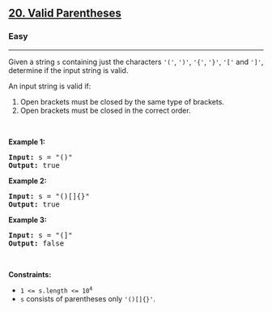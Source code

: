 <h2><a href="https://leetcode.com/problems/valid-parentheses/">20. Valid Parentheses</a></h2><h3>Easy</h3><hr><div data-pf_style_display="block" data-pf_style_visibility="visible"><p data-pf_style_display="block" data-pf_style_visibility="visible">Given a string <code data-pf_style_display="inline" data-pf_style_visibility="visible">s</code> containing just the characters <code data-pf_style_display="inline" data-pf_style_visibility="visible">'('</code>, <code data-pf_style_display="inline" data-pf_style_visibility="visible">')'</code>, <code data-pf_style_display="inline" data-pf_style_visibility="visible">'{'</code>, <code data-pf_style_display="inline" data-pf_style_visibility="visible">'}'</code>, <code data-pf_style_display="inline" data-pf_style_visibility="visible">'['</code> and <code data-pf_style_display="inline" data-pf_style_visibility="visible">']'</code>, determine if the input string is valid.</p>

<p data-pf_style_display="block" data-pf_style_visibility="visible">An input string is valid if:</p>

<ol data-pf_style_display="block" data-pf_style_visibility="visible">
	<li data-pf_style_display="list-item" data-pf_style_visibility="visible">Open brackets must be closed by the same type of brackets.</li>
	<li data-pf_style_display="list-item" data-pf_style_visibility="visible">Open brackets must be closed in the correct order.</li>
</ol>

<p data-pf_style_display="block" data-pf_style_visibility="visible">&nbsp;</p>
<p data-pf_style_display="block" data-pf_style_visibility="visible"><strong data-pf_style_display="inline" data-pf_style_visibility="visible">Example 1:</strong></p>

<pre data-pf_style_display="block" data-pf_style_visibility="visible"><strong data-pf_style_display="inline" data-pf_style_visibility="visible">Input:</strong> s = "()"
<strong data-pf_style_display="inline" data-pf_style_visibility="visible">Output:</strong> true
</pre>

<p data-pf_style_display="block" data-pf_style_visibility="visible"><strong data-pf_style_display="inline" data-pf_style_visibility="visible">Example 2:</strong></p>

<pre data-pf_style_display="block" data-pf_style_visibility="visible"><strong data-pf_style_display="inline" data-pf_style_visibility="visible">Input:</strong> s = "()[]{}"
<strong data-pf_style_display="inline" data-pf_style_visibility="visible">Output:</strong> true
</pre>

<p data-pf_style_display="block" data-pf_style_visibility="visible"><strong data-pf_style_display="inline" data-pf_style_visibility="visible">Example 3:</strong></p>

<pre data-pf_style_display="block" data-pf_style_visibility="visible"><strong data-pf_style_display="inline" data-pf_style_visibility="visible">Input:</strong> s = "(]"
<strong data-pf_style_display="inline" data-pf_style_visibility="visible">Output:</strong> false
</pre>

<p data-pf_style_display="block" data-pf_style_visibility="visible">&nbsp;</p>
<p data-pf_style_display="block" data-pf_style_visibility="visible"><strong data-pf_style_display="inline" data-pf_style_visibility="visible">Constraints:</strong></p>

<ul data-pf_style_display="block" data-pf_style_visibility="visible">
	<li data-pf_style_display="list-item" data-pf_style_visibility="visible"><code data-pf_style_display="inline" data-pf_style_visibility="visible">1 &lt;= s.length &lt;= 10<sup data-pf_style_display="inline" data-pf_style_visibility="visible">4</sup></code></li>
	<li data-pf_style_display="list-item" data-pf_style_visibility="visible"><code data-pf_style_display="inline" data-pf_style_visibility="visible">s</code> consists of parentheses only <code data-pf_style_display="inline" data-pf_style_visibility="visible">'()[]{}'</code>.</li>
</ul>
</div>